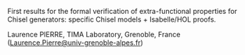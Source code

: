First results for the formal verification of extra-functional properties for Chisel generators: specific Chisel models + Isabelle/HOL proofs.

Laurence PIERRE, TIMA Laboratory, Grenoble, France
(Laurence.Pierre@univ-grenoble-alpes.fr)
